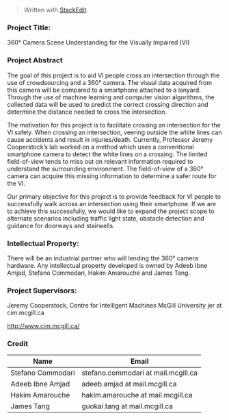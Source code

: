 > Written with [StackEdit](https://stackedit.io/).

### Project Title: 
360° Camera Scene Understanding for the Visually Impaired (VI)  

### Project Abstract 
The goal of this project is to aid VI people cross an intersection through the use of crowdsourcing and a 360° camera. The visual data acquired from this camera will be compared to a smartphone attached to a lanyard. Through the use of machine learning and computer vision algorithms, the collected data will be used to predict the correct crossing direction and determine the distance needed to cross the intersection.

The motivation for this project is to facilitate crossing an intersection for the VI safely. When crossing an intersection, veering outside the white lines can cause accidents and result in injuries/death. Currently, Professor Jeremy Cooperstock’s lab worked on a method which uses a conventional smartphone camera to detect the white lines on a crossing. The limited field-of-view tends to miss out on relevant information required to understand the surrounding environment. The field-of-view of a 360° camera can acquire this missing information to determine a safer route for the VI.

Our primary objective for this project is to provide feedback for VI people to successfully walk across an intersection using their smartphone. If we are to achieve this successfully, we would like to expand the project scope to alternate scenarios including traffic light state, obstacle detection and guidance for doorways and stairwells.

### Intellectual Property: 
There will be an industrial partner who will lending the 360° camera hardware.  Any intellectual property developed is owned by Adeeb Ibne Amjad, Stefano Commodari, Hakim Amarouche and James Tang. 

### Project Supervisors:
Jeremy Cooperstock, Centre for Intelligent Machines 
McGill University
jer at cim.mcgill.ca 

http://www.cim.mcgill.ca/

### Credit 
| Name | Email | 
|--|--|
|Stefano Commodari  | stefano.commodari at mail.mcgill.ca  |
| Adeeb Ibne Amjad | adeeb.amjad at mail.mcgill.ca  |
|Hakim Amarouche | hakim.amarouche at mail.mcgill.ca| 
| James Tang | guokai.tang at mail.mcgill.ca |
